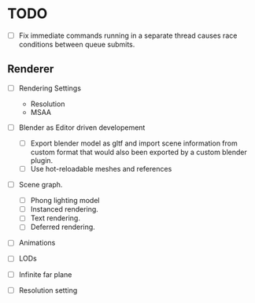 # TODO

- [ ] Fix immediate commands running in a separate thread causes race conditions between queue submits.

## Renderer

- [ ] Rendering Settings
  - Resolution
  - MSAA

- [ ] Blender as Editor driven developement
  - [ ] Export blender model as gltf and import scene information from custom format that
        would also been exported by a custom blender plugin.
  - [ ] Use hot-reloadable meshes and references

- [ ] Scene graph.
  - [ ] Phong lighting model
  - [ ] Instanced rendering.
  - [ ] Text rendering.
  - [ ] Deferred rendering.
- [ ] Animations
- [ ] LODs
- [ ] Infinite far plane
- [ ] Resolution setting
